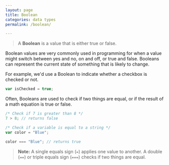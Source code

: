 ```yaml
---
layout: page
title: Boolean
categories: data types
permalink: /boolean/

---
```


> A **Boolean** is a value that is either true or false.

Boolean values are very commonly used in programming for when a value might switch between yes and no, on and off, or true and false. Booleans can represent the current state of something that is likely to change.

For example, we'd use a Boolean to indicate whether a checkbox is checked or not.

```js
var isChecked = true;
```

Often, Booleans are used to check if two things are equal, or if the result of a math equation is true or false.

```js
/* Check if 7 is greater than 8 */
7 > 8; // returns false

/* Check if a variable is equal to a string */
var color = "Blue";

color === "Blue"; // returns true
```

> **Note:** A single equals sign (`=`) applies one value to another. A double (`==`) or triple equals sign (`===`) checks if two things are equal.
